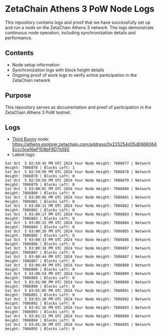 # ZetaChain Athens 3 PoW Node Logs
This repository contains logs and proof that we have successfully set up and run a node on the ZetaChain Athens 3 network. The logs demonstrate continuous node operation, including synchronization details and performance.

## Contents
- Node setup information
- Synchronization logs with block height details
- Ongoing proof of work logs to verify active participation in the ZetaChain network

## Purpose
This repository serves as documentation and proof of participation in the ZetaChain Athens 3 PoW testnet.

## Logs

- [Third Bunny](https://thirdbunny.xyz/) node: https://athens.explorer.zetachain.com/address/0x225254d35dE666064Eccc5ce16eF1D8bF8D7b5EE
- Latest logs:
```
Sat Oct  5 02:59:45 PM UTC 2024 Your Node Height: 7086877 | Network Height: 7086878 | Blocks Left: 1
Sat Oct  5 02:59:50 PM UTC 2024 Your Node Height: 7086878 | Network Height: 7086878 | Blocks Left: 0
Sat Oct  5 02:59:56 PM UTC 2024 Your Node Height: 7086879 | Network Height: 7086879 | Blocks Left: 0
Sat Oct  5 03:00:01 PM UTC 2024 Your Node Height: 7086880 | Network Height: 7086880 | Blocks Left: 0
Sat Oct  5 03:00:06 PM UTC 2024 Your Node Height: 7086881 | Network Height: 7086881 | Blocks Left: 0
Sat Oct  5 03:00:12 PM UTC 2024 Your Node Height: 7086882 | Network Height: 7086882 | Blocks Left: 0
Sat Oct  5 03:00:17 PM UTC 2024 Your Node Height: 7086883 | Network Height: 7086883 | Blocks Left: 0
Sat Oct  5 03:00:22 PM UTC 2024 Your Node Height: 7086884 | Network Height: 7086884 | Blocks Left: 0
Sat Oct  5 03:00:28 PM UTC 2024 Your Node Height: 7086885 | Network Height: 7086885 | Blocks Left: 0
Sat Oct  5 03:00:33 PM UTC 2024 Your Node Height: 7086886 | Network Height: 7086886 | Blocks Left: 0
Sat Oct  5 03:00:38 PM UTC 2024 Your Node Height: 7086887 | Network Height: 7086887 | Blocks Left: 0
Sat Oct  5 03:00:44 PM UTC 2024 Your Node Height: 7086887 | Network Height: 7086887 | Blocks Left: 0
Sat Oct  5 03:00:49 PM UTC 2024 Your Node Height: 7086888 | Network Height: 7086888 | Blocks Left: 0
Sat Oct  5 03:00:54 PM UTC 2024 Your Node Height: 7086889 | Network Height: 7086889 | Blocks Left: 0
Sat Oct  5 03:01:00 PM UTC 2024 Your Node Height: 7086890 | Network Height: 7086890 | Blocks Left: 0
Sat Oct  5 03:01:05 PM UTC 2024 Your Node Height: 7086891 | Network Height: 7086891 | Blocks Left: 0
Sat Oct  5 03:01:10 PM UTC 2024 Your Node Height: 7086892 | Network Height: 7086892 | Blocks Left: 0
Sat Oct  5 03:01:16 PM UTC 2024 Your Node Height: 7086893 | Network Height: 7086893 | Blocks Left: 0
Sat Oct  5 03:01:21 PM UTC 2024 Your Node Height: 7086894 | Network Height: 7086894 | Blocks Left: 0
Sat Oct  5 03:01:26 PM UTC 2024 Your Node Height: 7086895 | Network Height: 7086895 | Blocks Left: 0
```
